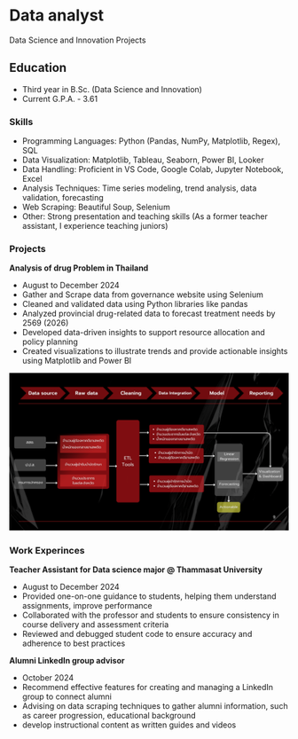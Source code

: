 # Data analyst
Data Science and Innovation Projects

## Education
- Third year in B.Sc. (Data Science and Innovation)
- Current G.P.A. - 3.61 

### Skills
- Programming Languages: Python (Pandas, NumPy, Matplotlib, Regex), SQL
- Data Visualization: Matplotlib, Tableau, Seaborn, Power BI, Looker
- Data Handling: Proficient in VS Code, Google Colab, Jupyter Notebook, Excel
- Analysis Techniques: Time series modeling, trend analysis, data validation, forecasting
- Web Scraping: Beautiful Soup, Selenium
- Other: Strong presentation and teaching skills (As a former teacher assistant, I experience teaching juniors)

### Projects
**Analysis of drug Problem in Thailand**
- August to December 2024
- Gather and Scrape data from governance website using Selenium
- Cleaned and validated data using Python libraries like pandas
- Analyzed provincial drug-related data to forecast treatment needs by 2569 (2026)
- Developed data-driven insights to support resource allocation and policy planning
- Created visualizations to illustrate trends and provide actionable insights using Matplotlib and Power BI

![EEG Band Discovery](/assets/9.png)

### Work Experinces
**Teacher Assistant for Data science major @ Thammasat University**
- August to December 2024
- Provided one-on-one guidance to students, helping them understand assignments, improve performance
- Collaborated with the professor and students to ensure consistency in course delivery and assessment criteria
- Reviewed and debugged student code to ensure accuracy and adherence to best practices

**Alumni LinkedIn group advisor**
- October 2024
- Recommend effective features for creating and managing a LinkedIn group to connect alumni
- Advising on data scraping techniques to gather alumni information, such as career progression, educational background
- develop instructional content as written guides and videos

